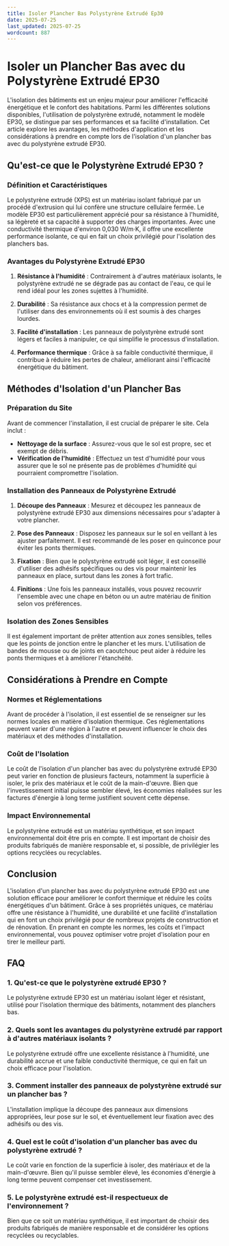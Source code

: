 ```yaml
---
title: Isoler Plancher Bas Polystyrène Extrudé Ep30
date: 2025-07-25
last_updated: 2025-07-25
wordcount: 887
---
```


# Isoler un Plancher Bas avec du Polystyrène Extrudé EP30

L'isolation des bâtiments est un enjeu majeur pour améliorer l'efficacité énergétique et le confort des habitations. Parmi les différentes solutions disponibles, l'utilisation de polystyrène extrudé, notamment le modèle EP30, se distingue par ses performances et sa facilité d'installation. Cet article explore les avantages, les méthodes d'application et les considérations à prendre en compte lors de l'isolation d'un plancher bas avec du polystyrène extrudé EP30.

## Qu'est-ce que le Polystyrène Extrudé EP30 ?

### Définition et Caractéristiques

Le polystyrène extrudé (XPS) est un matériau isolant fabriqué par un procédé d'extrusion qui lui confère une structure cellulaire fermée. Le modèle EP30 est particulièrement apprécié pour sa résistance à l'humidité, sa légèreté et sa capacité à supporter des charges importantes. Avec une conductivité thermique d'environ 0,030 W/m·K, il offre une excellente performance isolante, ce qui en fait un choix privilégié pour l'isolation des planchers bas.

### Avantages du Polystyrène Extrudé EP30

1. **Résistance à l'humidité** : Contrairement à d'autres matériaux isolants, le polystyrène extrudé ne se dégrade pas au contact de l'eau, ce qui le rend idéal pour les zones sujettes à l'humidité.
   
2. **Durabilité** : Sa résistance aux chocs et à la compression permet de l'utiliser dans des environnements où il est soumis à des charges lourdes.

3. **Facilité d'installation** : Les panneaux de polystyrène extrudé sont légers et faciles à manipuler, ce qui simplifie le processus d'installation.

4. **Performance thermique** : Grâce à sa faible conductivité thermique, il contribue à réduire les pertes de chaleur, améliorant ainsi l'efficacité énergétique du bâtiment.

## Méthodes d'Isolation d'un Plancher Bas

### Préparation du Site

Avant de commencer l'installation, il est crucial de préparer le site. Cela inclut :

- **Nettoyage de la surface** : Assurez-vous que le sol est propre, sec et exempt de débris.
- **Vérification de l'humidité** : Effectuez un test d'humidité pour vous assurer que le sol ne présente pas de problèmes d'humidité qui pourraient compromettre l'isolation.

### Installation des Panneaux de Polystyrène Extrudé

1. **Découpe des Panneaux** : Mesurez et découpez les panneaux de polystyrène extrudé EP30 aux dimensions nécessaires pour s'adapter à votre plancher.

2. **Pose des Panneaux** : Disposez les panneaux sur le sol en veillant à les ajuster parfaitement. Il est recommandé de les poser en quinconce pour éviter les ponts thermiques.

3. **Fixation** : Bien que le polystyrène extrudé soit léger, il est conseillé d'utiliser des adhésifs spécifiques ou des vis pour maintenir les panneaux en place, surtout dans les zones à fort trafic.

4. **Finitions** : Une fois les panneaux installés, vous pouvez recouvrir l'ensemble avec une chape en béton ou un autre matériau de finition selon vos préférences.

### Isolation des Zones Sensibles

Il est également important de prêter attention aux zones sensibles, telles que les points de jonction entre le plancher et les murs. L'utilisation de bandes de mousse ou de joints en caoutchouc peut aider à réduire les ponts thermiques et à améliorer l'étanchéité.

## Considérations à Prendre en Compte

### Normes et Réglementations

Avant de procéder à l'isolation, il est essentiel de se renseigner sur les normes locales en matière d'isolation thermique. Ces réglementations peuvent varier d'une région à l'autre et peuvent influencer le choix des matériaux et des méthodes d'installation.

### Coût de l'Isolation

Le coût de l'isolation d'un plancher bas avec du polystyrène extrudé EP30 peut varier en fonction de plusieurs facteurs, notamment la superficie à isoler, le prix des matériaux et le coût de la main-d'œuvre. Bien que l'investissement initial puisse sembler élevé, les économies réalisées sur les factures d'énergie à long terme justifient souvent cette dépense.

### Impact Environnemental

Le polystyrène extrudé est un matériau synthétique, et son impact environnemental doit être pris en compte. Il est important de choisir des produits fabriqués de manière responsable et, si possible, de privilégier les options recyclées ou recyclables.

## Conclusion

L'isolation d'un plancher bas avec du polystyrène extrudé EP30 est une solution efficace pour améliorer le confort thermique et réduire les coûts énergétiques d'un bâtiment. Grâce à ses propriétés uniques, ce matériau offre une résistance à l'humidité, une durabilité et une facilité d'installation qui en font un choix privilégié pour de nombreux projets de construction et de rénovation. En prenant en compte les normes, les coûts et l'impact environnemental, vous pouvez optimiser votre projet d'isolation pour en tirer le meilleur parti.

## FAQ

### 1. Qu'est-ce que le polystyrène extrudé EP30 ?

Le polystyrène extrudé EP30 est un matériau isolant léger et résistant, utilisé pour l'isolation thermique des bâtiments, notamment des planchers bas.

### 2. Quels sont les avantages du polystyrène extrudé par rapport à d'autres matériaux isolants ?

Le polystyrène extrudé offre une excellente résistance à l'humidité, une durabilité accrue et une faible conductivité thermique, ce qui en fait un choix efficace pour l'isolation.

### 3. Comment installer des panneaux de polystyrène extrudé sur un plancher bas ?

L'installation implique la découpe des panneaux aux dimensions appropriées, leur pose sur le sol, et éventuellement leur fixation avec des adhésifs ou des vis.

### 4. Quel est le coût d'isolation d'un plancher bas avec du polystyrène extrudé ?

Le coût varie en fonction de la superficie à isoler, des matériaux et de la main-d'œuvre. Bien qu'il puisse sembler élevé, les économies d'énergie à long terme peuvent compenser cet investissement.

### 5. Le polystyrène extrudé est-il respectueux de l'environnement ?

Bien que ce soit un matériau synthétique, il est important de choisir des produits fabriqués de manière responsable et de considérer les options recyclées ou recyclables.